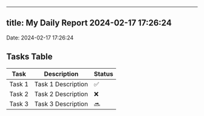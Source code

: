 
---
title: My Daily Report 2024-02-17 17:26:24
---

Date: 2024-02-17 17:26:24

## Tasks Table

| Task | Description | Status |
|------|-------------|--------|
| Task 1 | Task 1 Description | ✅ |
| Task 2 | Task 2 Description | ❌ |
| Task 3 | Task 3 Description | 🔜 |
